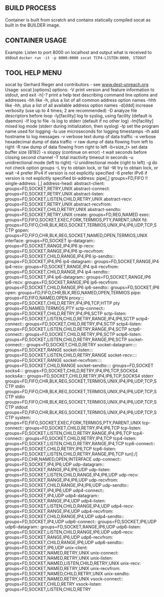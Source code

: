 ## BUILD PROCESS
Container is built from scratch and contains statically compiled socat as built in the
BUILDER image.

## CONTAINER USAGE
Example: Listen to port 8000 on localhost and output what is received to stdout
`docker run -it -p 8000:8000 socat TCP4-LISTEN:8000, STDOUT`

## TOOL HELP MENU
socat by Gerhard Rieger and contributors - see www.dest-unreach.org
Usage:
socat [options] <bi-address> <bi-address>
   options:
      -V     print version and feature information to stdout, and exit
      -h|-?  print a help text describing command line options and addresses
      -hh    like -h, plus a list of all common address option names
      -hhh   like -hh, plus a list of all available address option names
      -d[ddd]         increase verbosity (use up to 4 times; 2 are recommended)
      -D     analyze file descriptors before loop
      -ly[facility]  log to syslog, using facility (default is daemon)
      -lf<logfile>   log to file
      -ls            log to stderr (default if no other log)
      -lm[facility]  mixed log mode (stderr during initialization, then syslog)
      -lp<progname>  set the program name used for logging
      -lu            use microseconds for logging timestamps
      -lh            add hostname to log messages
      -v     verbose text dump of data traffic
      -x     verbose hexadecimal dump of data traffic
      -r <file>      raw dump of data flowing from left to right
      -R <file>      raw dump of data flowing from right to left
      -b<size_t>     set data buffer size (8192)
      -s     sloppy (continue on error)
      -t<timeout>    wait seconds before closing second channel
      -T<timeout>    total inactivity timeout in seconds
      -u     unidirectional mode (left to right)
      -U     unidirectional mode (right to left)
      -g     do not check option groups
      -L <lockfile>  try to obtain lock, or fail
      -W <lockfile>  try to obtain lock, or wait
      -4     prefer IPv4 if version is not explicitly specified
      -6     prefer IPv6 if version is not explicitly specified
   bi-address:
      pipe[,<opts>]	groups=FD,FIFO
      <single-address>!!<single-address>
      <single-address>
   single-address:
      <address-head>[,<opts>]
   address-head:
      abstract-client:<filename>	groups=FD,SOCKET,RETRY,UNIX
      abstract-connect:<filename>	groups=FD,SOCKET,RETRY,UNIX
      abstract-listen:<filename>	groups=FD,SOCKET,LISTEN,CHILD,RETRY,UNIX
      abstract-recv:<filename>	groups=FD,SOCKET,RETRY,UNIX
      abstract-recvfrom:<filename>	groups=FD,SOCKET,CHILD,RETRY,UNIX
      abstract-sendto:<filename>	groups=FD,SOCKET,RETRY,UNIX
      create:<filename>	groups=FD,REG,NAMED
      exec:<command-line>	groups=FD,FIFO,SOCKET,EXEC,FORK,TERMIOS,PTY,PARENT,UNIX
      fd:<num>	groups=FD,FIFO,CHR,BLK,REG,SOCKET,TERMIOS,UNIX,IP4,IP6,UDP,TCP,SCTP
      gopen:<filename>	groups=FD,FIFO,CHR,BLK,REG,SOCKET,NAMED,OPEN,TERMIOS,UNIX
      interface:<interface>	groups=FD,SOCKET
      ip-datagram:<host>:<protocol>	groups=FD,SOCKET,RANGE,IP4,IP6
      ip-recv:<protocol>	groups=FD,SOCKET,RANGE,IP4,IP6
      ip-recvfrom:<protocol>	groups=FD,SOCKET,CHILD,RANGE,IP4,IP6
      ip-sendto:<host>:<protocol>	groups=FD,SOCKET,IP4,IP6
      ip4-datagram:<host>:<protocol>	groups=FD,SOCKET,RANGE,IP4
      ip4-recv:<protocol>	groups=FD,SOCKET,RANGE,IP4
      ip4-recvfrom:<protocol>	groups=FD,SOCKET,CHILD,RANGE,IP4
      ip4-sendto:<host>:<protocol>	groups=FD,SOCKET,IP4
      ip6-datagram:<host>:<protocol>	groups=FD,SOCKET,RANGE,IP6
      ip6-recv:<protocol>	groups=FD,SOCKET,RANGE,IP6
      ip6-recvfrom:<protocol>	groups=FD,SOCKET,CHILD,RANGE,IP6
      ip6-sendto:<host>:<protocol>	groups=FD,SOCKET,IP6
      open:<filename>	groups=FD,FIFO,CHR,BLK,REG,NAMED,OPEN,TERMIOS
      pipe:<filename>	groups=FD,FIFO,NAMED,OPEN
      proxy:<proxy-server>:<host>:<port>	groups=FD,SOCKET,CHILD,RETRY,IP4,IP6,TCP,HTTP
      pty	groups=FD,NAMED,TERMIOS,PTY
      sctp-connect:<host>:<port>	groups=FD,SOCKET,CHILD,RETRY,IP4,IP6,SCTP
      sctp-listen:<port>	groups=FD,SOCKET,LISTEN,CHILD,RETRY,RANGE,IP4,IP6,SCTP
      sctp4-connect:<host>:<port>	groups=FD,SOCKET,CHILD,RETRY,IP4,SCTP
      sctp4-listen:<port>	groups=FD,SOCKET,LISTEN,CHILD,RETRY,RANGE,IP4,SCTP
      sctp6-connect:<host>:<port>	groups=FD,SOCKET,CHILD,RETRY,IP6,SCTP
      sctp6-listen:<port>	groups=FD,SOCKET,LISTEN,CHILD,RETRY,RANGE,IP6,SCTP
      socket-connect:<domain>:<protocol>:<remote-address>	groups=FD,SOCKET,CHILD,RETRY
      socket-datagram:<domain>:<type>:<protocol>:<remote-address>	groups=FD,SOCKET,RANGE
      socket-listen:<domain>:<protocol>:<local-address>	groups=FD,SOCKET,LISTEN,CHILD,RETRY,RANGE
      socket-recv:<domain>:<type>:<protocol>:<local-address>	groups=FD,SOCKET,RANGE
      socket-recvfrom:<domain>:<type>:<protocol>:<local-address>	groups=FD,SOCKET,CHILD,RANGE
      socket-sendto:<domain>:<type>:<protocol>:<remote-address>	groups=FD,SOCKET
      socks4:<socks-server>:<host>:<port>	groups=FD,SOCKET,CHILD,RETRY,IP4,IP6,TCP,SOCKS4
      socks4a:<socks-server>:<host>:<port>	groups=FD,SOCKET,CHILD,RETRY,IP4,IP6,TCP,SOCKS4
      stderr	groups=FD,FIFO,CHR,BLK,REG,SOCKET,TERMIOS,UNIX,IP4,IP6,UDP,TCP,SCTP
      stdin	groups=FD,FIFO,CHR,BLK,REG,SOCKET,TERMIOS,UNIX,IP4,IP6,UDP,TCP,SCTP
      stdio	groups=FD,FIFO,CHR,BLK,REG,SOCKET,TERMIOS,UNIX,IP4,IP6,UDP,TCP,SCTP
      stdout	groups=FD,FIFO,CHR,BLK,REG,SOCKET,TERMIOS,UNIX,IP4,IP6,UDP,TCP,SCTP
      system:<shell-command>	groups=FD,FIFO,SOCKET,EXEC,FORK,TERMIOS,PTY,PARENT,UNIX
      tcp-connect:<host>:<port>	groups=FD,SOCKET,CHILD,RETRY,IP4,IP6,TCP
      tcp-listen:<port>	groups=FD,SOCKET,LISTEN,CHILD,RETRY,RANGE,IP4,IP6,TCP
      tcp4-connect:<host>:<port>	groups=FD,SOCKET,CHILD,RETRY,IP4,TCP
      tcp4-listen:<port>	groups=FD,SOCKET,LISTEN,CHILD,RETRY,RANGE,IP4,TCP
      tcp6-connect:<host>:<port>	groups=FD,SOCKET,CHILD,RETRY,IP6,TCP
      tcp6-listen:<port>	groups=FD,SOCKET,LISTEN,CHILD,RETRY,RANGE,IP6,TCP
      tun[:<ip-addr>/<bits>]	groups=FD,CHR,NAMED,OPEN,INTERFACE
      udp-connect:<host>:<port>	groups=FD,SOCKET,IP4,IP6,UDP
      udp-datagram:<host>:<port>	groups=FD,SOCKET,RANGE,IP4,IP6,UDP
      udp-listen:<port>	groups=FD,SOCKET,LISTEN,CHILD,RANGE,IP4,IP6,UDP
      udp-recv:<port>	groups=FD,SOCKET,RANGE,IP4,IP6,UDP
      udp-recvfrom:<port>	groups=FD,SOCKET,CHILD,RANGE,IP4,IP6,UDP
      udp-sendto:<host>:<port>	groups=FD,SOCKET,IP4,IP6,UDP
      udp4-connect:<host>:<port>	groups=FD,SOCKET,IP4,UDP
      udp4-datagram:<host>:<port>	groups=FD,SOCKET,RANGE,IP4,UDP
      udp4-listen:<port>	groups=FD,SOCKET,LISTEN,CHILD,RANGE,IP4,UDP
      udp4-recv:<port>	groups=FD,SOCKET,RANGE,IP4,UDP
      udp4-recvfrom:<port>	groups=FD,SOCKET,CHILD,RANGE,IP4,UDP
      udp4-sendto:<host>:<port>	groups=FD,SOCKET,IP4,UDP
      udp6-connect:<host>:<port>	groups=FD,SOCKET,IP6,UDP
      udp6-datagram:<host>:<port>	groups=FD,SOCKET,RANGE,IP6,UDP
      udp6-listen:<port>	groups=FD,SOCKET,LISTEN,CHILD,RANGE,IP6,UDP
      udp6-recv:<port>	groups=FD,SOCKET,RANGE,IP6,UDP
      udp6-recvfrom:<port>	groups=FD,SOCKET,CHILD,RANGE,IP6,UDP
      udp6-sendto:<host>:<port>	groups=FD,SOCKET,IP6,UDP
      unix-client:<filename>	groups=FD,SOCKET,NAMED,RETRY,UNIX
      unix-connect:<filename>	groups=FD,SOCKET,NAMED,RETRY,UNIX
      unix-listen:<filename>	groups=FD,SOCKET,NAMED,LISTEN,CHILD,RETRY,UNIX
      unix-recv:<filename>	groups=FD,SOCKET,NAMED,RETRY,UNIX
      unix-recvfrom:<filename>	groups=FD,SOCKET,NAMED,CHILD,RETRY,UNIX
      unix-sendto:<filename>	groups=FD,SOCKET,NAMED,RETRY,UNIX
      vsock-connect:<cid>:<port>	groups=FD,SOCKET,CHILD,RETRY
      vsock-listen:<port>	groups=FD,SOCKET,LISTEN,CHILD,RETRY
